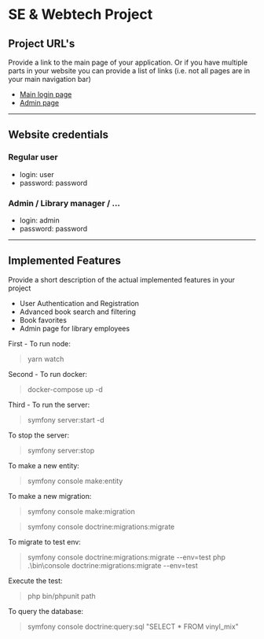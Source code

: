 # SE & Webtech Project

## Project URL's
Provide a link to the main page of your application. Or if you have multiple parts in your website you can provide a list of links (i.e. not all pages are in your main navigation bar)
* [Main login page](https://a22web25.studev.groept.be/)
* [Admin page](https://a22web25.studev.groept.be/admin)
---

## Website credentials
### Regular user
- login: user
- password: password
### Admin / Library manager / ...
- login: admin
- password: password

---

## Implemented Features
Provide a short description of the actual implemented features in your project
* User Authentication and Registration
* Advanced book search and filtering
* Book favorites
* Admin page for library employees


First - To run node:
> yarn watch

Second - To run docker:
> docker-compose up -d

Third - To run the server:
> symfony server:start -d

To stop the server:
> symfony server:stop

To make a new entity:
> symfony console make:entity

To make a new migration:
> symfony console make:migration

> symfony console doctrine:migrations:migrate

To migrate to test env:
> symfony console doctrine:migrations:migrate --env=test
>php .\bin\console  doctrine:migrations:migrate --env=test

 Execute the test: 
>php bin/phpunit path

 To query the database:
> symfony console doctrine:query:sql "SELECT * FROM vinyl_mix"
